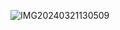 ![IMG20240321130509](https://github.com/user-attachments/assets/f73047f7-ed69-43f9-ab7d-a1051ee34331)


